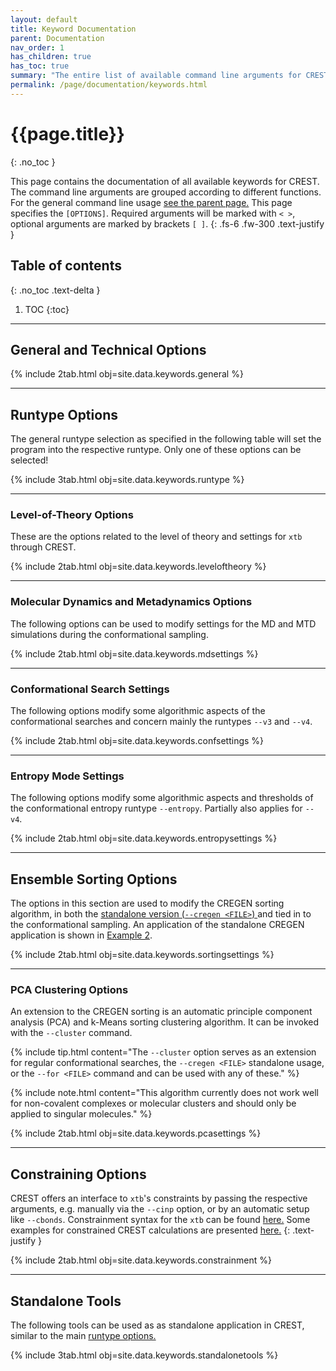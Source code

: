 ```yaml
---
layout: default
title: Keyword Documentation
parent: Documentation
nav_order: 1
has_children: true
has_toc: true
summary: "The entire list of available command line arguments for CREST."
permalink: /page/documentation/keywords.html
---
```


# {{page.title}}
{: .no_toc }

This page contains the documentation of all available keywords for CREST.
The command line arguments are grouped according to different functions.
For the general command line usage [see the parent page.]({{site.baseurl}}/page/documentation/#general-usage) 
This page specifies the `[OPTIONS]`. Required arguments will be marked with `< >`, optional arguments are marked by brackets `[ ]`.
{: .fs-6 .fw-300 .text-justify }

## Table of contents
{: .no_toc .text-delta }

1. TOC
{:toc}


---



## General and Technical Options

{% include 2tab.html obj=site.data.keywords.general %}


---

## Runtype Options

The general runtype selection as specified in the following table will set the program into the respective runtype.
Only one of these options can be selected!

{% include 3tab.html obj=site.data.keywords.runtype %}


---

### Level-of-Theory Options
These are the options related to the level of theory and settings for `xtb` through CREST.

{% include 2tab.html obj=site.data.keywords.leveloftheory %}


---

### Molecular Dynamics and Metadynamics Options
The following options can be used to modify settings for the MD and MTD simulations during the conformational sampling.

{% include 2tab.html obj=site.data.keywords.mdsettings %}



---

### Conformational Search Settings
The following options modify some algorithmic aspects of the conformational searches and concern mainly the runtypes `--v3` and `--v4`.

{% include 2tab.html obj=site.data.keywords.confsettings %}



---

### Entropy Mode Settings
The following options modify some algorithmic aspects and thresholds of the conformational entropy runtype `--entropy`. Partially also applies for `--v4`.

{% include 2tab.html obj=site.data.keywords.entropysettings %}



---

## Ensemble Sorting Options
The options in this section are used to modify the CREGEN sorting algorithm, in both the 
[standalone version (`--cregen <FILE>`) <i class="fa-solid fa-circle-up"></i>]({{site.baseurl}}/page/documentation/keywords.html#cregen) and tied in to the conformational sampling.
An application of the standalone CREGEN application is shown in [Example 2]({{site.baseurl}}/page/examples/example_2.html).

{% include 2tab.html obj=site.data.keywords.sortingsettings %}



---

### PCA Clustering Options

An extension to the CREGEN sorting is an automatic principle component analysis (PCA) and k-Means sorting clustering algorithm. It can be invoked with the `--cluster` command.

{% include tip.html content="The `--cluster` option serves as an extension for regular conformational searches, the `--cregen <FILE>` standalone usage, or the `--for <FILE>` command and can be used with any of these." %}

{% include note.html content="This algorithm currently does not work well for non-covalent complexes or molecular clusters and should only be applied to singular molecules." %}

{% include 2tab.html obj=site.data.keywords.pcasettings %}



---

## Constraining Options

CREST offers an interface to `xtb`'s constraints by passing the respective arguments, 
e.g. manually via the `--cinp` option, or by an automatic setup like `--cbonds`.
Constrainment syntax for the `xtb` can be found [here.](https://xtb-docs.readthedocs.io/en/latest/xcontrol.html#fixing-constraining-and-confining)
Some examples for constrained CREST calculations are presented [here.](../examples/example_4.html)
{: .text-justify }

{% include 2tab.html obj=site.data.keywords.constrainment %}



---

## Standalone Tools

The following tools can be used as as standalone application in CREST, similar to the main [runtype options. <i class="fa-solid fa-circle-up"></i>]({{site.baseurl}}/page/documentation/keywords.html#runtype-options)

{% include 3tab.html obj=site.data.keywords.standalonetools %}


